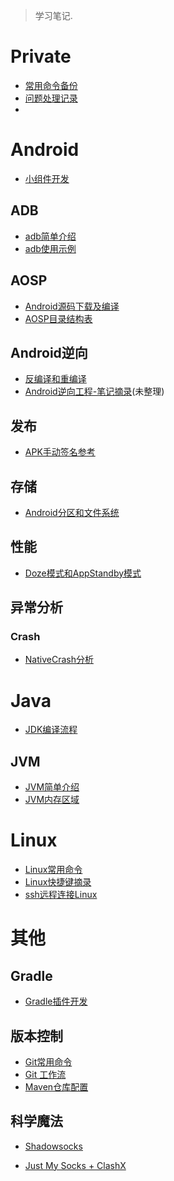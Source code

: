 > 学习笔记.

# Private

- [常用命令备份](/docs/private/常用命令备份.md)
- [问题处理记录](/docs/private/问题处理记录.md)
- 

# Android

- [小组件开发](docs/android/appwidget/Android小组件开发.md)

## ADB

- [adb简单介绍](docs/android/adb/adb.md)
- [adb使用示例](docs/android/adb/adb使用示例.md)

## AOSP
- [Android源码下载及编译](docs/android/aosp/AOSP下载及编译.md)
- [AOSP目录结构表](docs/android/aosp/AOSP目录结构表.md)

## Android逆向

- [反编译和重编译](docs/android/逆向篇/Apk反编译和重编译.md)
- [Android逆向工程-笔记摘录](docs/android/逆向篇/Android逆向工程)(未整理)

## 发布

<!-- - [Android打包流程](docs/android/publish) -->
- [APK手动签名参考](docs/android/publish/APK手动签名参考.md)

## 存储

- [Android分区和文件系统](docs/android/file-system/android分区和文件系统)

## 性能

- [Doze模式和AppStandby模式](docs/android/性能/低电耗模式和应用待机模式.md)

## 异常分析

### Crash
- [NativeCrash分析](docs/analysis/NativeCrash分析)


<!-- ## 开源项目学习 -->
<!-- - [Launcher3](Android/Launcher3/Launcher3开篇) -->


# Java

- [JDK编译流程](docs/java/JDK编译流程.md)

## JVM

- [JVM简单介绍](docs/java/jvm/JVM简单介绍.md)
- [JVM内存区域](docs/java/jvm/JVM内存区域.md)

# Linux

- [Linux常用命令](docs/linux/Linux常用命令)
- [Linux快捷键摘录](docs/linux/Linux快捷键摘录.md)
- [ssh远程连接Linux](docs/linux/使用ssh建立远程连接)

# 其他

## Gradle

- [Gradle插件开发](docs/gradle/GradlePlugin)

## 版本控制

- [Git常用命令](docs/version-control/git常用命令.md)
- [Git 工作流](docs/version-control/git工作流)
- [Maven仓库配置](docs/version-control/Maven仓库配置)

## 科学魔法

- [Shadowsocks](docs/科学魔法/Shadowsocks)

- [Just My Socks + ClashX](docs/科学魔法/JMS和Clash.md)